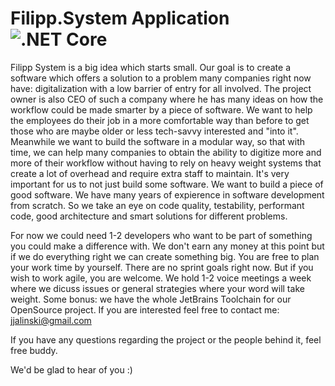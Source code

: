 # Filipp.System Application	 																											![.NET Core](https://github.com/Filipp-System/Filipp-System/workflows/.NET%20Core/badge.svg?branch=master)	

Filipp System is a big idea which starts small. Our goal is to create a software which offers a solution to a problem many companies right now have: digitalization with a low barrier of entry for all involved. The project owner is also CEO of such a company where he has many ideas on how the workflow could be made smarter by a piece of software. We want to help the employees do their job in a more comfortable way than before to get those who are maybe older or less tech-savvy interested and "into it". Meanwhile we want to build the software in a modular way, so that with time, we can help many companies to obtain the ability to digitize more and more of their workflow without having to rely on heavy weight systems that create a lot of overhead and require extra staff to maintain. It's very important for us to not just build some software. We want to build a piece of good software. We have many years of expierence in software development from scratch. So we take an eye on code quality, testability, performant code, good architecture and smart solutions for different problems. 

For now we could need 1-2 developers who want to be part of something you could make a difference with. We don't earn any money at this point but if we do everything right we can create something big. You are free to plan your work time by yourself. There are no sprint goals right now. But if you wish to work agile, you are welcome. We hold 1-2 voice meetings a week where we dicuss issues or general strategies where your word will take weight. Some bonus: we have the whole JetBrains Toolchain for our OpenSource project. If you are interested feel free to contact me: jjalinski@gmail.com 

If you have any questions regarding the project or the people behind it, feel free buddy.

We'd be glad to hear of you :)
